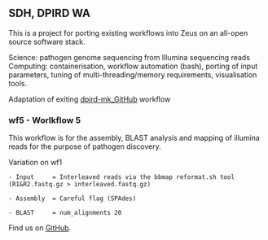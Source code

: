 ## SDH, DPIRD WA

This is a project for porting existing workflows into Zeus on an all-open source software stack.

Science: pathogen genome sequencing from Illumina sequencing reads
Computing: containerisation, workflow automation (bash), porting of input parameters, tuning of multi-threading/memory 
requirements, visualisation tools.

Adaptation of exiting [dpird-mk_GitHub](https://github.com/PawseySC/dpird-mk) workflow


### wf5 - Worlkflow 5 

This workflow is for the assembly, BLAST analysis and mapping of illumina reads for the purpose of pathogen discovery. 

Variation on wf1
	
	- Input		= Interleaved reads via the bbmap reformat.sh tool (R1&R2.fastq.gz > interleaved.fastq.gz)
	
	- Assembly 	= Careful flag (SPAdes)
	
	- BLAST		= num_alignments 20   

Find us on [GitHub](https://github.com/sdhair/dpird-wf/).
